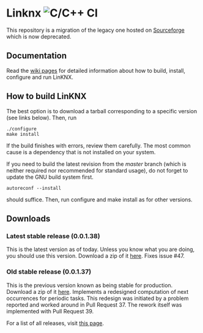 # Linknx ![C/C++ CI](https://github.com/linknx/linknx/workflows/C/C++%20CI/badge.svg?branch=master)
This repository is a migration of the legacy one hosted on [Sourceforge](https://sourceforge.net/projects/linknx/) which is now deprecated.

## Documentation
Read the [wiki pages](wiki) for detailed information about how to build, install, configure and run LinKNX.

## How to build LinKNX
The best option is to download a tarball corresponding to a specific version (see links below). Then, run
```
./configure
make install
```
If the build finishes with errors, review them carefully. The most common cause is a dependency that is not installed on your system.

If you need to build the latest revision from the *master* branch (which is neither required nor recommended for standard usage), do not forget to update the GNU build system first.
```
autoreconf --install
```
should suffice. Then, run configure and make install as for other versions.

## Downloads
### Latest stable release (0.0.1.38)
This is the latest version as of today. Unless you know what you are doing, you should use this version. Download a zip
of it [here](https://github.com/linknx/linknx/archive/0.0.1.38.zip).
Fixes issue #47.

### Old stable release (0.0.1.37)
This is the previous version known as being stable for production. Download a zip
of it [here](https://github.com/linknx/linknx/archive/0.0.1.37.zip).
Implements a redesigned computation of next occurrences for periodic tasks. This redesign was initiated by a problem reported and worked around in Pull Request 37. The rework itself was implemented with Pull Request 39. 

For a list of all releases, visit [this page](https://github.com/linknx/linknx/releases).

